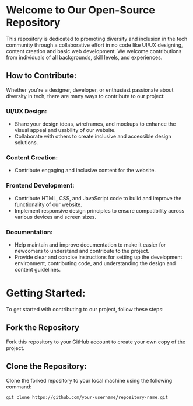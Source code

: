 # Welcome to Our Open-Source Repository

This repository is dedicated to promoting diversity and inclusion in the tech community through a collaborative effort in no code like UI/UX designing, content creation and basic web development. We welcome contributions from individuals of all backgrounds, skill levels, and experiences.

## How to Contribute:
Whether you're a designer, developer, or enthusiast passionate about diversity in tech, there are many ways to contribute to our project:

### UI/UX Design:

* Share your design ideas, wireframes, and mockups to enhance the visual appeal and usability of our website.
* Collaborate with others to create inclusive and accessible design solutions.

### Content Creation:

* Contribute engaging and inclusive content for the website.

### Frontend Development:

* Contribute HTML, CSS, and JavaScript code to build and improve the functionality of our website.
* Implement responsive design principles to ensure compatibility across various devices and screen sizes.
  
### Documentation:

* Help maintain and improve documentation to make it easier for newcomers to understand and contribute to the project.
* Provide clear and concise instructions for setting up the development environment, contributing code, and understanding the design and content guidelines.

# Getting Started:
To get started with contributing to our project, follow these steps:

## Fork the Repository

Fork this repository to your GitHub account to create your own copy of the project.

## Clone the Repository:

Clone the forked repository to your local machine using the following command:

``` git clone https://github.com/your-username/repository-name.git ```


